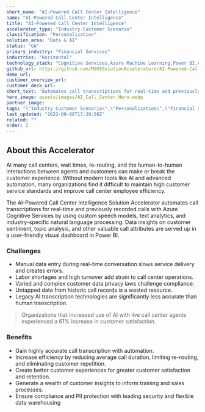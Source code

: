 ```yaml
---
short_name: "AI-Powered Call Center Intelligence"
name: "AI-Powered Call Center Intelligence"
title: "AI-Powered Call Center Intelligence"
accelerator_type: "Industry Customer Scenario"
classification: "Personalization"
solution_area: "Data & AI"
status: "GA"
primary_industry: "Financial Services"
industries: "Horizontal"
technology_stack: "Cognitive Services,Azure Machine Learning,Power BI,Azure Speech Services,Azure SQL,Azure Storage"
github_url: https://github.com/MSUSSolutionAccelerators/AI-Powered-Call-Center-Intelligence-Solution-Accelerator
demo_url: 
customer_overview_url: 
customer_deck_url: 
short_text: "Automates call transcriptions for real-time and previously recorded calls"
hero_image: assets/images/AI_Call_Center_Hero.webp
partner_image: 
tags: "\"Industry Customer Scenario\",\"Personalization\",\"Financial Services\",\"Horizontal\",\"Cognitive Services\",\"Azure Machine Learning\",\"Power BI\",\"Azure Speech Services\",\"Azure SQL\",\"Azure Storage\",\"Data & AI\",\"GA\""
last_updated: "2022-09-06T17:39:58Z"
related: ""
order: 2
---
```

## About this Accelerator

At many call centers, wait times, re-routing, and the human-to-human interactions between agents and customers can make or break the customer experience. Without modern tools like AI and advanced automation, many organizations find it difficult to maintain high customer service standards and improve call center employee efficiency.

The AI-Powered Call Center Intelligence Solution Accelerator automates call transcriptions for real-time and previously recorded calls with Azure Cognitive Services by using custom speech models, text analytics, and industry-specific natural language processing. Data insights on customer sentiment, topic analysis, and other valuable call attributes are served up in a user-friendly visual dashboard in Power BI.

### Challenges

* Manual data entry during real-time conversation slows service delivery and creates errors.
* Labor shortages and high turnover add strain to call center operations.
* Varied and complex customer data privacy laws challenge compliance.
* Untapped data from historic call records is a wasted resource.
* Legacy AI transcription technologies are significantly less accurate than human transcription.

> Organizations that increased use of AI with live call center agents experienced a 61% increase in customer satisfaction.

### Benefits

* Gain highly accurate call transcription with automation.
* Increase efficiency by reducing average call duration, limiting re-routing, and eliminating customer repetition.
* Create better customer experiences for greater customer satisfaction and retention.
* Generate a wealth of customer insights to inform training and sales processes.
* Ensure compliance and PII protection with leading security and flexible data warehousing